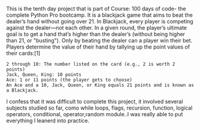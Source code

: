 This is the tenth day project that is part of Course: 100 days of code- the complete Python Pro bootcamp. It is a blackjack game that aims to beat the dealer’s hand without going over 21.
In Blackjack, every player is competing against the dealer—not each other. In a given round, the player’s ultimate goal is to get a hand that’s higher than the dealer’s (without being higher than 21, or "busting"). Only by beating the dealer can a player win their bet. Players determine the value of their hand by tallying up the point values of their cards:[1]

    2 through 10: The number listed on the card (e.g., 2 is worth 2 points)
    Jack, Queen, King: 10 points
    Ace: 1 or 11 points (the player gets to choose)
    An Ace and a 10, Jack, Queen, or King equals 21 points and is known as a Blackjack.

I confess that it was difficult to complete this project, it involved several subjects studied so far, como while loops, flags, recursion, function, logical operators, conditional, operator,random module..I was really able to put everything I leanerd into practice. 
